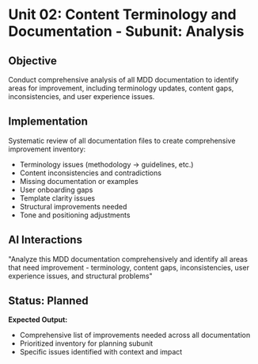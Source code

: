 # Unit 02: Content Terminology and Documentation - Subunit: Analysis

## Objective

Conduct comprehensive analysis of all MDD documentation to identify areas for improvement, including terminology updates, content gaps, inconsistencies, and user experience issues.

## Implementation

Systematic review of all documentation files to create comprehensive improvement inventory:

- Terminology issues (methodology → guidelines, etc.)
- Content inconsistencies and contradictions
- Missing documentation or examples
- User onboarding gaps
- Template clarity issues
- Structural improvements needed
- Tone and positioning adjustments

## AI Interactions

"Analyze this MDD documentation comprehensively and identify all areas that need improvement - terminology, content gaps, inconsistencies, user experience issues, and structural problems"

## Status: Planned

**Expected Output:**
- Comprehensive list of improvements needed across all documentation
- Prioritized inventory for planning subunit
- Specific issues identified with context and impact
